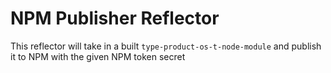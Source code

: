 # NPM Publisher Reflector

This reflector will take in a built `type-product-os-t-node-module` and publish it to NPM with the given NPM token secret
